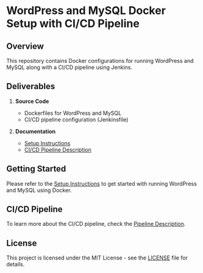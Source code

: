 # WordPress and MySQL Docker Setup with CI/CD Pipeline

## Overview
This repository contains Docker configurations for running WordPress and MySQL along with a CI/CD pipeline using Jenkins.

## Deliverables
1. **Source Code**
   - Dockerfiles for WordPress and MySQL
   - CI/CD pipeline configuration (Jenkinsfile)

2. **Documentation**
   - [Setup Instructions](docs/setup_instructions.md)
   - [CI/CD Pipeline Description](docs/pipeline_description.md)

## Getting Started
Please refer to the [Setup Instructions](docs/setup_instructions.md) to get started with running WordPress and MySQL using Docker.

## CI/CD Pipeline
To learn more about the CI/CD pipeline, check the [Pipeline Description](docs/pipeline_description.md).

## License
This project is licensed under the MIT License - see the [LICENSE](LICENSE) file for details.

